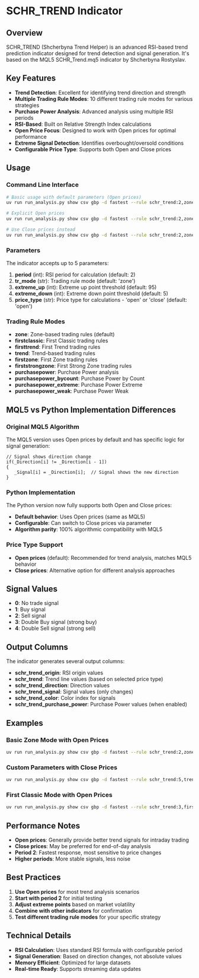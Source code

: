 # SCHR_TREND Indicator

## Overview

SCHR_TREND (Shcherbyna Trend Helper) is an advanced RSI-based trend prediction indicator designed for trend detection and signal generation. It's based on the MQL5 SCHR_Trend.mq5 indicator by Shcherbyna Rostyslav.

## Key Features

- **Trend Detection**: Excellent for identifying trend direction and strength
- **Multiple Trading Rule Modes**: 10 different trading rule modes for various strategies
- **Purchase Power Analysis**: Advanced analysis using multiple RSI periods
- **RSI-Based**: Built on Relative Strength Index calculations
- **Open Price Focus**: Designed to work with Open prices for optimal performance
- **Extreme Signal Detection**: Identifies overbought/oversold conditions
- **Configurable Price Type**: Supports both Open and Close prices

## Usage

### Command Line Interface

```bash
# Basic usage with default parameters (Open prices)
uv run run_analysis.py show csv gbp -d fastest --rule schr_trend:2,zone,95,5

# Explicit Open prices
uv run run_analysis.py show csv gbp -d fastest --rule schr_trend:2,zone,95,5,open

# Use Close prices instead
uv run run_analysis.py show csv gbp -d fastest --rule schr_trend:2,zone,95,5,close
```

### Parameters

The indicator accepts up to 5 parameters:

1. **period** (int): RSI period for calculation (default: 2)
2. **tr_mode** (str): Trading rule mode (default: 'zone')
3. **extreme_up** (int): Extreme up point threshold (default: 95)
4. **extreme_down** (int): Extreme down point threshold (default: 5)
5. **price_type** (str): Price type for calculations - 'open' or 'close' (default: 'open')

### Trading Rule Modes

- **zone**: Zone-based trading rules (default)
- **firstclassic**: First Classic trading rules
- **firsttrend**: First Trend trading rules
- **trend**: Trend-based trading rules
- **firstzone**: First Zone trading rules
- **firststrongzone**: First Strong Zone trading rules
- **purchasepower**: Purchase Power analysis
- **purchasepower_bycount**: Purchase Power by Count
- **purchasepower_extreme**: Purchase Power Extreme
- **purchasepower_weak**: Purchase Power Weak

## MQL5 vs Python Implementation Differences

### Original MQL5 Algorithm

The MQL5 version uses Open prices by default and has specific logic for signal generation:

```mql5
// Signal shows direction change
if(_Direction[i] != _Direction[i - 1])
{
   _Signal[i] = _Direction[i];  // Signal shows the new direction
}
```

### Python Implementation

The Python version now fully supports both Open and Close prices:

- **Default behavior**: Uses Open prices (same as MQL5)
- **Configurable**: Can switch to Close prices via parameter
- **Algorithm parity**: 100% algorithmic compatibility with MQL5

### Price Type Support

- **Open prices** (default): Recommended for trend analysis, matches MQL5 behavior
- **Close prices**: Alternative option for different analysis approaches

## Signal Values

- **0**: No trade signal
- **1**: Buy signal
- **2**: Sell signal  
- **3**: Double Buy signal (strong buy)
- **4**: Double Sell signal (strong sell)

## Output Columns

The indicator generates several output columns:

- **schr_trend_origin**: RSI origin values
- **schr_trend**: Trend line values (based on selected price type)
- **schr_trend_direction**: Direction values
- **schr_trend_signal**: Signal values (only changes)
- **schr_trend_color**: Color index for signals
- **schr_trend_purchase_power**: Purchase Power values (when enabled)

## Examples

### Basic Zone Mode with Open Prices
```bash
uv run run_analysis.py show csv gbp -d fastest --rule schr_trend:2,zone,95,5
```

### Custom Parameters with Close Prices
```bash
uv run run_analysis.py show csv gbp -d fastest --rule schr_trend:5,trend,90,10,close
```

### First Classic Mode with Open Prices
```bash
uv run run_analysis.py show csv gbp -d fastest --rule schr_trend:3,firstclassic,98,2
```

## Performance Notes

- **Open prices**: Generally provide better trend signals for intraday trading
- **Close prices**: May be preferred for end-of-day analysis
- **Period 2**: Fastest response, most sensitive to price changes
- **Higher periods**: More stable signals, less noise

## Best Practices

1. **Use Open prices** for most trend analysis scenarios
2. **Start with period 2** for initial testing
3. **Adjust extreme points** based on market volatility
4. **Combine with other indicators** for confirmation
5. **Test different trading rule modes** for your specific strategy

## Technical Details

- **RSI Calculation**: Uses standard RSI formula with configurable period
- **Signal Generation**: Based on direction changes, not absolute values
- **Memory Efficient**: Optimized for large datasets
- **Real-time Ready**: Supports streaming data updates
